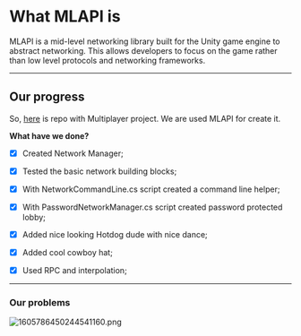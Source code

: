 # What MLAPI is
 
MLAPI is a mid-level networking library built for the Unity game engine to abstract networking. This allows developers to focus on the game rather than low level protocols and networking frameworks.

---

## Our progress

So, [here](https://github.com/grdnrmzy/multiplayerProject.git) is repo with Multiplayer project. We are used MLAPI for create it. 

**What have we done?**


-[x] Created Network Manager;

-[x] Tested the basic network building blocks;

-[x] With NetworkCommandLine.cs script created a command line helper;

-[x] With PasswordNetworkManager.cs script created password protected lobby;

-[x] Added nice looking Hotdog dude with nice dance;

-[x] Added cool cowboy hat;

-[x] Used RPC and interpolation;

---

### Our problems

![1605786450244541160.png](./multiplayerProject/1605786450244541160.png)